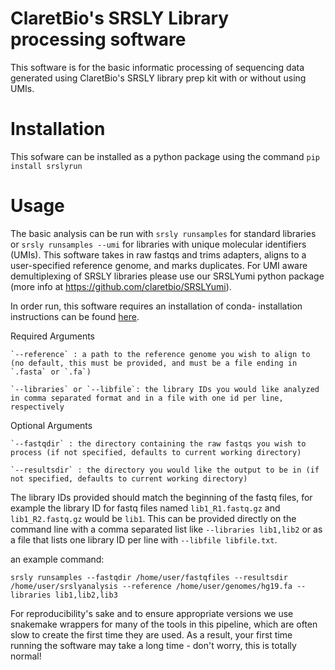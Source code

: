 # ClaretBio's SRSLY Library processing software 
This software is for the basic informatic processing of sequencing data 
generated using ClaretBio's SRSLY library prep kit with or without using UMIs.

# Installation

This sofware can be installed as a python package using the command
`pip install srslyrun`

# Usage

The basic analysis can be run with `srsly runsamples` for standard libraries
or `srsly runsamples --umi` for libraries with unique molecular identifiers (UMIs).
This software takes in raw fastqs and trims adapters, aligns to a user-specified
reference genome, and marks duplicates. For UMI aware demultiplexing of SRSLY libraries
please use our SRSLYumi python package (more info at https://github.com/claretbio/SRSLYumi). 

In order run, this software requires an installation of conda- installation instructions can be found [here](https://docs.conda.io/en/latest/miniconda.html#latest-miniconda-installer-links).

Required Arguments
    
    `--reference` : a path to the reference genome you wish to align to (no default, this must be provided, and must be a file ending in `.fasta` or `.fa`)
    
    `--libraries` or `--libfile`: the library IDs you would like analyzed in comma separated format and in a file with one id per line, respectively
    
Optional Arguments


    `--fastqdir` : the directory containing the raw fastqs you wish to process (if not specified, defaults to current working directory)
    
    `--resultsdir` : the directory you would like the output to be in (if not specified, defaults to current working directory)

The library IDs provided should match the beginning of the fastq files, for example the library ID for fastq files named `lib1_R1.fastq.gz` and `lib1_R2.fastq.gz` would be `lib1`. This can be provided directly on the command line with a comma separated list like `--libraries lib1,lib2` or as a file that lists one library ID per line with `--libfile libfile.txt`.

an example command:

`srsly runsamples --fastqdir /home/user/fastqfiles --resultsdir /home/user/srslyanalysis --reference /home/user/genomes/hg19.fa --libraries lib1,lib2,lib3`

For reproducibility's sake and to ensure appropriate versions we use snakemake wrappers for many of the tools in this pipeline, which are often slow to create the first time they are used. As a result, your first time running the software may take a long time - don't worry, this is totally normal!
